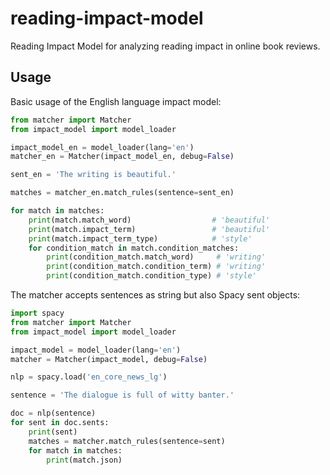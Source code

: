 # reading-impact-model
Reading Impact Model for analyzing reading impact in online book reviews.

## Usage

Basic usage of the English language impact model:
```python
from matcher import Matcher
from impact_model import model_loader

impact_model_en = model_loader(lang='en')
matcher_en = Matcher(impact_model_en, debug=False)

sent_en = 'The writing is beautiful.'

matches = matcher_en.match_rules(sentence=sent_en)

for match in matches:
    print(match.match_word)                  # 'beautiful'
    print(match.impact_term)                 # 'beautiful'
    print(match.impact_term_type)            # 'style'
    for condition_match in match.condition_matches:
        print(condition_match.match_word)     # 'writing'
        print(condition_match.condition_term) # 'writing'
        print(condition_match.condition_type) # 'style'

```


The matcher accepts sentences as string but also Spacy sent objects:
```python
import spacy
from matcher import Matcher
from impact_model import model_loader

impact_model = model_loader(lang='en')
matcher = Matcher(impact_model, debug=False)

nlp = spacy.load('en_core_news_lg')

sentence = 'The dialogue is full of witty banter.'

doc = nlp(sentence)
for sent in doc.sents:
    print(sent)
    matches = matcher.match_rules(sentence=sent)
    for match in matches:
        print(match.json)
```
